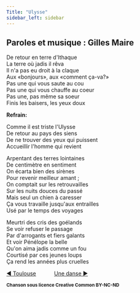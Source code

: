 ```yaml
---
Title: "Ulysse"
sidebar_left: sidebar
---
```


##  Paroles et musique : Gilles Maire
De retour en terre d'Ithaque  
La terre où jadis il rêva  
Il n'a pas eu droit à la claque  
Aux «bonjours», aux «comment ça-va?»  
Pas une qui vous saute au cou  
Pas une qui vous chauffe au coeur  
Pas une, pas même sa soeur  
Finis les baisers, les yeux doux  


**Refrain:**

Comme il est triste l'Ulysse  
De retour au pays des siens  
De ne trouver des yeux qui puissent  
Accueillir l'homme qui revient  
  
Arpentant des terres lointaines  
De centimètre en sentiment  
On écarta bien des sirènes  
Pour revenir meilleur amant ;  
On comptait sur les retrouvailles  
Sur les nuits douces du passé  
Mais seul un chien à caresser  
Ça vous travaille jusqu'aux entrailles  
Usé par le temps des voyages  
  
Meurtri des cris des goélands  
Se voir refuser le passage  
Par d'arrogants et fiers galants  
Et voir Pénélope la belle  
Qu'on aima jadis comme un fou  
Courtisé par ces jeunes loups  
Ça rend les années plus cruelles  


[ ◀ Toulouse](../toulouse) ​ ​ ​ ​ ​ ​ ​ ​ ​ ​ ​ ​[Une danse ▶](../une_danse)


<b><sub>Chanson sous licence Creative Common BY-NC-ND</sub></b>
